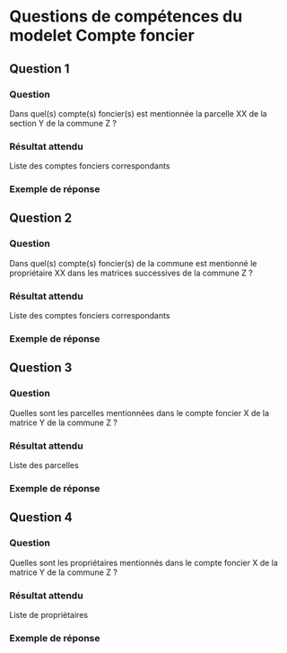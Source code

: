 # Questions de compétences du modelet Compte foncier

## Question 1
### Question
Dans quel(s) compte(s) foncier(s) est mentionnée la parcelle XX de la section Y de la commune Z ?
### Résultat attendu
Liste des comptes fonciers correspondants
### Exemple de réponse

## Question 2
### Question
Dans quel(s) compte(s) foncier(s) de la commune est mentionné le propriétaire XX dans les matrices successives de la commune Z ?
### Résultat attendu
Liste des comptes fonciers correspondants
### Exemple de réponse

## Question 3
### Question
Quelles sont les parcelles mentionnées dans le compte foncier X de la matrice Y de la commune Z ?
### Résultat attendu
Liste des parcelles
### Exemple de réponse

## Question 4
### Question
Quelles sont les propriétaires mentionnés dans le compte foncier X de la matrice Y de la commune Z ?
### Résultat attendu
Liste de propriétaires
### Exemple de réponse
